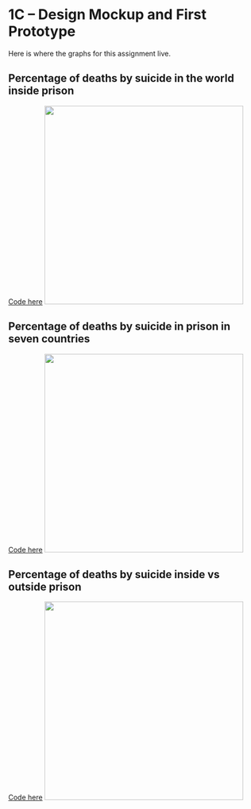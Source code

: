 # 1C – Design Mockup and First Prototype

Here is where the graphs for this assignment live.

## Percentage of deaths by suicide in the world inside prison
<a href="https://github.com/ibonnet/majorstudio1/blob/1cdfc9f67aef51818ac830799efa46afe040d21b/Lab01/1D%20%E2%80%94%20Final%20Design%20Prototype%20and%20Presentation/svg/deaths-by-suicide-inside-prison-multiple-countries">Code here</a>
<img src="https://github.com/ibonnet/majorstudio1/blob/9e8993d9f1f58b433dee74375e670bbdd13c400e/Lab01/1C%20%E2%80%93Design%20Mockup%20and%20First%20Prototype/Graphs/svg-deaths-by-suicide-in-the-world.png" height="400">

## Percentage of deaths by suicide in prison in seven countries
<a href="https://github.com/ibonnet/majorstudio1/blob/1cdfc9f67aef51818ac830799efa46afe040d21b/Lab01/1D%20%E2%80%94%20Final%20Design%20Prototype%20and%20Presentation/svg/deaths-by-suicide-proportion-dots">Code here</a>
<img src="https://github.com/ibonnet/majorstudio1/blob/9e8993d9f1f58b433dee74375e670bbdd13c400e/Lab01/1C%20%E2%80%93Design%20Mockup%20and%20First%20Prototype/Graphs/Screen%20Shot%202022-09-26%20at%2012.25.39%20PM.png" height="400">

## Percentage of deaths by suicide inside vs outside prison
<a href="https://github.com/ibonnet/majorstudio1/blob/1cdfc9f67aef51818ac830799efa46afe040d21b/Lab01/1D%20%E2%80%94%20Final%20Design%20Prototype%20and%20Presentation/svg/deaths-percentages-inside-outside-multiple-countries">Code here</a>
<img src="https://github.com/ibonnet/majorstudio1/blob/9e8993d9f1f58b433dee74375e670bbdd13c400e/Lab01/1C%20%E2%80%93Design%20Mockup%20and%20First%20Prototype/Graphs/Screen%20Shot%202022-09-26%20at%2012.30.15%20PM.png" height="400">
